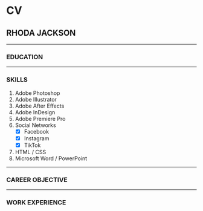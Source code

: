 # CV

## RHODA JACKSON


---

### EDUCATION


---

### SKILLS
1. Adobe Photoshop
2. Adobe Illustrator
3. Adobe After Effects
4. Adobe InDesign
5. Adobe Premiere Pro 
6. Social Networks  
    * [x] Facebook 
    * [x] Instagram
    * [x] TikTok 
7. HTML / CSS
8. Microsoft Word / PowerPoint

---

### CAREER OBJECTIVE


---

### WORK EXPERIENCE

